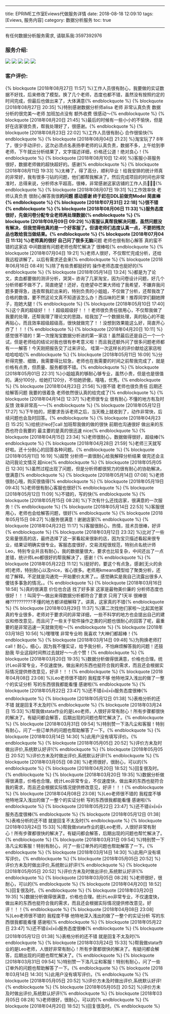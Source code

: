 
---
title: EPRIME工作室Eviews代做服务详情
date: 2018-08-18 12:09:10
tags: [Eviews, 服务内容]
category: 数据分析服务
toc: true

---



<span></span>
<!-- more -->

有任何数据分析服务需求, 请联系我:3597392976

### 服务介绍: 







  
<img src="/taobao/TB2gpEpa8HH8KJjy0FbXXcqlpXa_!!3466733071.png" >
<img src="/taobao/TB2aBZDa6nD8KJjSspbXXbbEXXa_!!3466733071.png" >
<img src="/taobao/TB254Una_TI8KJjSsphXXcFppXa_!!3466733071.png" >
<img src="/taobao/TB2ZMZva46I8KJjy0FgXXXXzVXa_!!3466733071.png" >
<img src="/taobao/TB2QU3raZjI8KJjSsppXXXbyVXa_!!3466733071.png" >



### 客户评价: 
{% blockquote [2018年08月27日 11:57] %}工作人员很有耐心，我要做的实证数据不好找，后来修改了模型。换了几个老师，态度也都不错，虽然没有按照约定的时间完成，但最后也做出来了，大体满意{% endblockquote %}
{% blockquote [2018年08月27日 20:35] %}特别感谢数据分析师alisa 老师 非常认真负责 数据分析的很完美～老师 加班加点没有 额外收费 很感动～{% endblockquote %}
{% blockquote [2018年08月20日 21:45] %}最后的时候有一些小小的不愉快，但是好在店家很负责，帮我处理好了，很感谢。{% endblockquote %}
{% blockquote [2018年08月23日 22:02] %}工作人员很有耐心 合作很愉快{% endblockquote %}
{% blockquote [2018年08月04日 21:23] %}淘宝玩了7 8年了，很少手动评价，这次必须点名表扬李老师的认真负责，数据不多，上午给到李老师，下午就出分析结果了，文字描述详细，价格还公道！绝对良心！{% endblockquote %}
{% blockquote [2018年08月10日 12:49] %}客服小哥服务很好，数据老师做的超快超好的。感谢{% endblockquote %}
{% blockquote [2018年08月11日 19:33] %}太棒了，得了高分，顺利毕业！给我安排的统计师真的非常好，我有很多刁钻的问题，他们都帮我解决了。然后完成项目的时间也非常准时，总得来说，分析师水平超高，很棒，非常感谢这家店铺的工作人员🎉🎉🎉{% endblockquote %}
{% blockquote [2018年08月07日 19:31] %}工作效率快 老师认真负责 很耐心解答我很**的问题 感动感谢 终于赶在DDL前做完Model 简直棒{% endblockquote %}
{% blockquote [2018年07月31日 22:18] %}很不错{% endblockquote %}
{% blockquote [2018年08月06日 11:33] %}服务态度很好，先做问卷分配专业老师再处理数据{% endblockquote %}
{% blockquote [2018年08月09日 09:29] %}客服认真帮我解决问题，虽然问题没有解决，但我觉得他真的是一个好客服了。但请老师们态度认真一点，不要把残次品也敢给我当做结果。{% endblockquote %}
{% blockquote [2018年07月04日 11:13] %}老师真的很好 自己问了很多无脑**问题 老师也很有耐心解答 真的蛮不错的这家店 中间数据有问题老师也帮忙解决了 很棒啦{% endblockquote %}
{% blockquote [2018年07月04日 19:21] %}老师人很好，不仅帮忙完成分析，还给我远程讲解了。以后有需求还会来{% endblockquote %}
{% blockquote [2018年06月16日 08:49] %}除了有些贵都挺好的 操作老师态度也挺好的{% endblockquote %}
{% blockquote [2018年05月14日 13:24] %}都是为了论文，卖血都要做的测评分析，哭哭~ 咨询了几家淘宝，因为问卷设计问题，好几个分析师都不做不了，简直绝望！还好，在绝望中芒果大师给了我希望，不嫌弃我问题多要得急，连夜帮我赶出来的，特别负责的小姐姐，不仅做了分析，还帮我改了合格的数值，要不然这论文真不知道该怎么办！西瓜味的芒果！推荐同学们翻她牌子，抱她大腿！{% endblockquote %}
{% blockquote [2018年05月10日 17:40] %}这个真的超级好！！！超级超级好！！！老师很负责任很用心，不仅帮我做了我要的处理，还帮我理了理论文的思路，给我加了一个数据处理，真的贴心的不能再贴心，而且效率超级超级高，很快就做完了！！没想到效果能这么好，简直开心炸了！！！{% endblockquote %}
{% blockquote [2018年04月20日 10:11] %}感觉很不错的！第一次搜淘宝数据分析进的第一家店！虽然最后还是自己一个一个试，但是老师给的结论对我也很有参考意义啦！而且我还额外问了很多问题老师都有一一解答！今天刚把报告交了过来评论。 哇第一次这样长的评价献给这家店啦哈哈哈哈{% endblockquote %}
{% blockquote [2018年05月11日 16:09] %}分析得完整、细致，我需要得比较急，老师也在我需要的时间之前帮我完成了，就是价格有点贵，但质量、服务都很不错。{% endblockquote %}
{% blockquote [2018年05月01日 22:31] %}小姐姐真的够耐心够专业，虽然小贵，但是也是很值的。满分100分，给她打120分，不怕她骄傲，嘻嘻，优秀。{% endblockquote %}
{% blockquote [2018年04月23日 21:56] %}很不错 老师也很负责任 后期还给解答问题 我要的很着急 老师依然很认真的给完成了{% endblockquote %}
{% blockquote [2018年04月14日 12:37] %}老师很专业 很有耐心 不懂的地方有及时反馈 效率非常高～～{% endblockquote %}
{% blockquote [2018年05月12日 17:27] %}下午拍的，把要求告诉老师之后，当天晚上就收到了，动作非常快，后续问题也会及时回答。{% endblockquote %}
{% blockquote [2018年04月23日 15:25] %}给统计leo打call 加班帮我做的做的很快 前期也沟通很好 做出来的东西也符合我要的 最主要的是真的很迅速 nice{% endblockquote %}
{% blockquote [2018年04月15日 23:34] %}老师很耐心，数据做得很好，超级棒{% endblockquote %}
{% blockquote [2018年04月28日 21:59] %}老师三天就写好啦。还十分耐心的回答各种问题。{% endblockquote %}
{% blockquote [2018年05月11日 16:19] %}超赞 分析师一直很耐心给我解释分析结果 做完还会主动问我论文情况 超nice{% endblockquote %}
{% blockquote [2018年05月05日 12:30] %}虽然过程出现了问题，但是分析师都很努力的很有耐心的协助解决，很满意{% endblockquote %}
{% blockquote [2018年05月14日 07:08] %}老师很耐心哦，购买很值得{% endblockquote %}
{% blockquote [2018年05月19日 09:43] %}老师很有耐心客服也很好{% endblockquote %}
{% blockquote [2018年05月12日 11:09] %}不错的，写的快{% endblockquote %}
{% blockquote [2018年05月15日 08:28] %}下次有什么还找店家，很满意的一次服务！{% endblockquote %}
{% blockquote [2018年05月14日 22:53] %}客服很用心，老师也会给解答问题，很好{% endblockquote %}
{% blockquote [2018年05月15日 08:27] %}服务很满意！谢谢店家{% endblockquote %}
{% blockquote [2018年04月23日 11:17] %}客服很耐心，热情，技术员很棒，好评{% endblockquote %}
{% blockquote [2018年03月12日 23:32] %}比对了一些交易量很高的店，最终选择了这一家看起来很新的店，因为宝贝描述看起来很专业，结果证明确实很专业。客服态度很好，交易流程很规范，特别点名统计师Leo，特别专业并且有耐心，我的数据量很大，要求也比较复杂，中间还出了一点差错，统计师Leo都很好的帮我解决了，感谢！{% endblockquote %}
{% blockquote [2018年05月22日 11:12] %}挺好的，要这个有点急，感谢[无火的余烬]老师，特别耐心以及nice，省心很多。老师用kmeans模型给了聚类分析，还给了解释。不足就是沟通完一开始要价太黑了。。感觉确实是我自己流露出很多人傻钱多事急的情况。。{% endblockquote %}
{% blockquote [2018年03月16日 18:58] %}真的很满意 价位也合适 找了好多家 这家是最物美价廉的 分析师态度也很好！！！叫简宁～做出来得数据分析都符合了要求 只用了1天半 很棒很棒??????????不懂的地方都详细解释了。讲真，这家真的不错{% endblockquote %}
{% blockquote [2018年03月29日 11:37] %}第二次找他们家啦～比起其他家真的专业很多，老师对于要求问的非常详细，一些不科学的地方也会提出自己的建议和修改意见，而且问了一些关于软件操作之类的问题也很耐心的回答了呢，最重要的是非常迅速一天就做完啦～{% endblockquote %}
{% blockquote [2018年03月18日 10:56] %}嘿嘿嘿 非常专业哟 我喜欢 ?大神们都超棒！{% endblockquote %}
{% blockquote [2018年03月14日 09:48] %}为狗焕老师打 call！耐心，细心，因为我不懂实证，给予我分析，不怕麻烦解答我的问题！还鼓励我 毕业这段时间熬过去就好～～点个赞！{% endblockquote %}
{% blockquote [2018年03月20日 19:35] %}数据分析做得很满意，价格也合理。统计Leo非常专业，不仅速度快，做出来的东西也挺符合我的需求，而且还会根据实际情况提供修改意见，好评！！！{% endblockquote %}
{% blockquote [2018年04月08日 23:08] %}Leo老师很不错的 我程度不够 他特地深入浅出的做了一整个的实证分析 写的东西很我都能看懂 感谢啦{% endblockquote %}
{% blockquote [2018年05月22日 23:47] %}还不错👍👍👍服务态度很棒{% endblockquote %}
{% blockquote [2018年05月12日 01:38] %}表格分析的还不错 就是回复不太及时{% endblockquote %}
{% blockquote [2018年03月24日 15:33] %}帮我做stata作业的是Leo老师，人很好非常有耐心！所有步骤都很快的解决了。有疑问都会解答，后期出现的问题也帮忙解决了。{% endblockquote %}
{% blockquote [2018年03月31日 09:54] %}特别赞一下洛凡尘和客服！特别有耐心，问了一些订单外的问题也帮助解答了一下。{% endblockquote %}
{% blockquote [2018年03月14日 14:30] %}此用户没有填写评价。{% endblockquote %}
{% blockquote [2018年05月05日 20:52] %}评价方未及时做出评价,系统默认好评!{% endblockquote %}
{% blockquote [2018年05月05日 20:52] %}评价方未及时做出评价,系统默认好评!{% endblockquote %}
{% blockquote [2018年03月05日 08:28] %}老师很好，很耐心，可以的{% endblockquote %}
{% blockquote [2018年04月20日 18:52] %}回复很及时。{% endblockquote %}
{% blockquote [2018年03月20日 19:35] %}数据分析做得很满意，价格也合理。统计Leo非常专业，不仅速度快，做出来的东西也挺符合我的需求，而且还会根据实际情况提供修改意见，好评！！！{% endblockquote %}
{% blockquote [2018年04月08日 23:08] %}Leo老师很不错的 我程度不够 他特地深入浅出的做了一整个的实证分析 写的东西很我都能看懂 感谢啦{% endblockquote %}
{% blockquote [2018年05月22日 23:47] %}还不错👍👍👍服务态度很棒{% endblockquote %}
{% blockquote [2018年05月12日 01:38] %}表格分析的还不错 就是回复不太及时{% endblockquote %}
{% blockquote [2018年03月24日 15:33] %}帮我做stata作业的是Leo老师，人很好非常有耐心！所有步骤都很快的解决了。有疑问都会解答，后期出现的问题也帮忙解决了。{% endblockquote %}
{% blockquote [2018年03月31日 09:54] %}特别赞一下洛凡尘和客服！特别有耐心，问了一些订单外的问题也帮助解答了一下。{% endblockquote %}
{% blockquote [2018年03月14日 14:30] %}此用户没有填写评价。{% endblockquote %}
{% blockquote [2018年05月05日 20:52] %}评价方未及时做出评价,系统默认好评!{% endblockquote %}
{% blockquote [2018年05月05日 20:52] %}评价方未及时做出评价,系统默认好评!{% endblockquote %}
{% blockquote [2018年03月05日 08:28] %}老师很好，很耐心，可以的{% endblockquote %}
{% blockquote [2018年04月20日 18:52] %}回复很及时。{% endblockquote %}
{% blockquote [2018年03月20日 19:35] %}数据分析做得很满意，价格也合理。统计Leo非常专业，不仅速度快，做出来的东西也挺符合我的需求，而且还会根据实际情况提供修改意见，好评！！！{% endblockquote %}
{% blockquote [2018年04月08日 23:08] %}Leo老师很不错的 我程度不够 他特地深入浅出的做了一整个的实证分析 写的东西很我都能看懂 感谢啦{% endblockquote %}
{% blockquote [2018年05月22日 23:47] %}还不错👍👍👍服务态度很棒{% endblockquote %}
{% blockquote [2018年05月12日 01:38] %}表格分析的还不错 就是回复不太及时{% endblockquote %}
{% blockquote [2018年03月24日 15:33] %}帮我做stata作业的是Leo老师，人很好非常有耐心！所有步骤都很快的解决了。有疑问都会解答，后期出现的问题也帮忙解决了。{% endblockquote %}
{% blockquote [2018年03月31日 09:54] %}特别赞一下洛凡尘和客服！特别有耐心，问了一些订单外的问题也帮助解答了一下。{% endblockquote %}
{% blockquote [2018年03月14日 14:30] %}此用户没有填写评价。{% endblockquote %}
{% blockquote [2018年05月05日 20:52] %}评价方未及时做出评价,系统默认好评!{% endblockquote %}
{% blockquote [2018年05月05日 20:52] %}评价方未及时做出评价,系统默认好评!{% endblockquote %}
{% blockquote [2018年03月05日 08:28] %}老师很好，很耐心，可以的{% endblockquote %}
{% blockquote [2018年04月20日 18:52] %}回复很及时。{% endblockquote %}